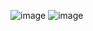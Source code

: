 ![image](https://github.com/user-attachments/assets/aeb47d3b-b08e-45eb-97aa-d2592933c765)
![image](https://github.com/user-attachments/assets/697d6c29-1208-4915-90d0-7eb1b7885111)
